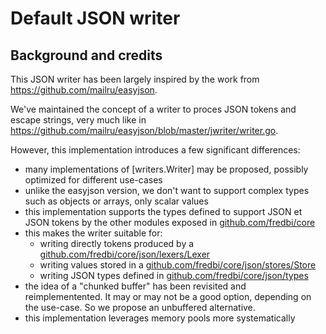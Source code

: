 # Default JSON writer


## Background and credits

This JSON writer has been largely inspired by the work from https://github.com/mailru/easyjson.

We've maintained the concept of a writer to proces JSON tokens and escape strings, 
very much like in https://github.com/mailru/easyjson/blob/master/jwriter/writer.go.

However, this implementation introduces a few significant differences:

  * many implementations of [writers.Writer] may be proposed, possibly optimized for different use-cases
  * unlike the easyjson version, we don't want to support complex types such as objects or arrays, only scalar values
  * this implementation supports the types defined to support JSON et JSON tokens by the other modules exposed
    in [github.com/fredbi/core](https://github.com/fredbi/core)
  * this makes the writer suitable for:
    * writing directly tokens produced by a [github.com/fredbi/core/json/lexers/Lexer](https://github.com/fredbi/core/blob/master/json/lexers/lexers.go)
    * writing values stored in a [github.com/fredbi/core/json/stores/Store](https://github.com/fredbi/core/blob/master/json/stores/stores.go)
    * writing JSON types defined in [github.com/fredbi/core/json/types](https://github.com/fredbi/core/blob/master/json/types/types.go)
  * the idea of a "chunked buffer" has been revisited and reimplementented. It may or may not be a good option, depending on the use-case.
    So we propose an unbuffered alternative.
  * this implementation leverages memory pools more systematically
